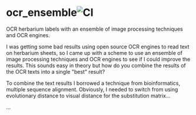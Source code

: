 # ocr_ensemble![CI](https://github.com/rafelafrance/ocr_ensemble/workflows/CI/badge.svg)

OCR herbarium labels with an ensemble of image processing techniques and OCR engines.

I was getting some bad results using open source OCR engines to read text on herbarium sheets,
so I came up with a scheme to use an ensemble of image processing techniques and OCR engines to see if I could improve the results. This sounds easy in theory but how do you combine the results of the OCR texts into a single "best" result?

To combine the text results I borrowed a technique from bioinformatics, multiple sequence alignment. Obviously, I needed to switch from using evolutionary distance to visual distance for the substitution matrix...

...
